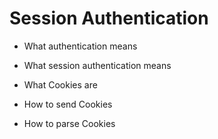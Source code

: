 # Session Authentication
- What authentication means
- What session authentication means

- What Cookies are
- How to send Cookies
- How to parse Cookies
